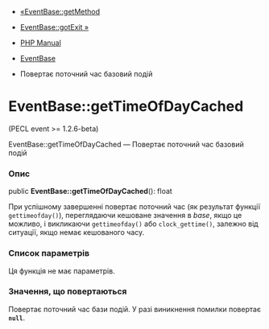 - [«EventBase::getMethod](eventbase.getmethod.md)
- [EventBase::gotExit »](eventbase.gotexit.md)

- [PHP Manual](index.md)
- [EventBase](class.eventbase.md)
- Повертає поточний час базовий подій

# EventBase::getTimeOfDayCached

(PECL event \>= 1.2.6-beta)

EventBase::getTimeOfDayCached — Повертає поточний час базовий подій

### Опис

public **EventBase::getTimeOfDayCached**(): float

При успішному завершенні повертає поточний час (як результат функції
`gettimeofday()`), переглядаючи кешоване значення в *base*, якщо це
можливо, і викликаючи `gettimeofday()` або `clock_gettime()`,
залежно від ситуації, якщо немає кешованого часу.

### Список параметрів

Ця функція не має параметрів.

### Значення, що повертаються

Повертає поточний час бази подій. У разі виникнення помилки
повертає **`null`**.
